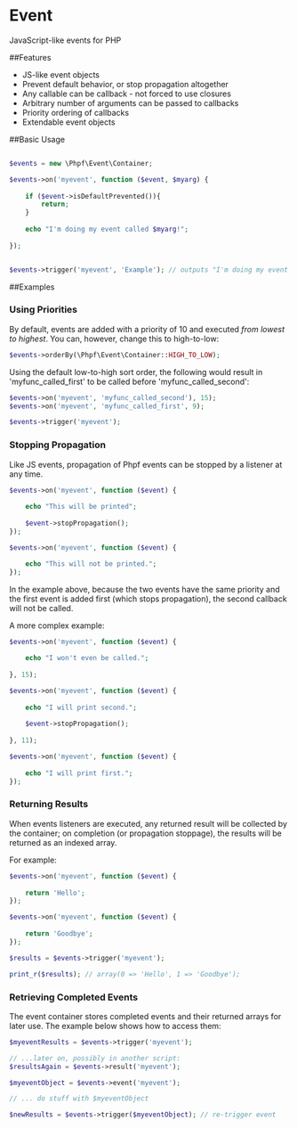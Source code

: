 Event
=====

JavaScript-like events for PHP


##Features

 * JS-like event objects
 * Prevent default behavior, or stop propagation altogether
 * Any callable can be callback - not forced to use closures 
 * Arbitrary number of arguments can be passed to callbacks
 * Priority ordering of callbacks
 * Extendable event objects

##Basic Usage

```php

$events = new \Phpf\Event\Container;

$events->on('myevent', function ($event, $myarg) {
	
	if ($event->isDefaultPrevented()){
		return;
	}
	
	echo "I'm doing my event called $myarg!";
	
});


$events->trigger('myevent', 'Example'); // outputs "I'm doing my event called Example!"
```

##Examples

### Using Priorities

By default, events are added with a priority of 10 and executed _from lowest to highest_. You can, however, change this to high-to-low:
```php
$events->orderBy(\Phpf\Event\Container::HIGH_TO_LOW);
```

Using the default low-to-high sort order, the following would result in 'myfunc_called_first' to be called before 'myfunc_called_second':
```php
$events->on('myevent', 'myfunc_called_second'), 15);
$events->on('myevent', 'myfunc_called_first', 9);

$events->trigger('myevent');
```

### Stopping Propagation

Like JS events, propagation of Phpf events can be stopped by a listener at any time. 

```php
$events->on('myevent', function ($event) {
	
	echo "This will be printed";
	
	$event->stopPropagation();
});

$events->on('myevent', function ($event) {

	echo "This will not be printed.";
});
```
In the example above, because the two events have the same priority and the first event is added first (which stops propagation), the second callback will not be called. 

A more complex example:
```php
$events->on('myevent', function ($event) {
	
	echo "I won't even be called.";
	
}, 15);

$events->on('myevent', function ($event) {
	
	echo "I will print second.";
	
	$event->stopPropagation();
	
}, 11);

$events->on('myevent', function ($event) {
	
	echo "I will print first.";
});
```

### Returning Results

When events listeners are executed, any returned result will be collected by the container; on completion (or propagation stoppage), the results will be returned as an indexed array.

For example:
```php
$events->on('myevent', function ($event) {
	
	return 'Hello';
});

$events->on('myevent', function ($event) {
	
	return 'Goodbye';
});

$results = $events->trigger('myevent');

print_r($results); // array(0 => 'Hello', 1 => 'Goodbye');
```

### Retrieving Completed Events

The event container stores completed events and their returned arrays for later use. The example below shows how to access them:
```php
$myeventResults = $events->trigger('myevent');

// ...later on, possibly in another script:
$resultsAgain = $events->result('myevent');

$myeventObject = $events->event('myevent');

// ... do stuff with $myeventObject

$newResults = $events->trigger($myeventObject); // re-trigger event
```
